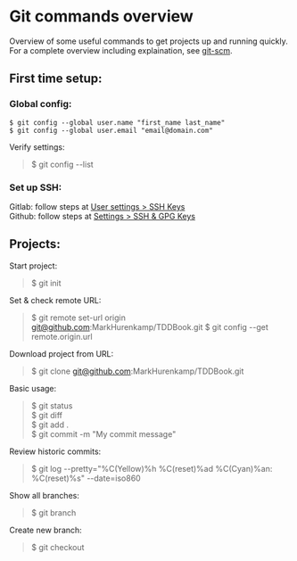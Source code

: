 # Git commands overview

Overview of some useful commands to get projects up and running quickly.<br>
For a complete overview including explaination, see [git-scm](https://git-scm.com/doc).

## First time setup:

### Global config:
```
$ git config --global user.name "first_name last_name"
$ git config --global user.email "email@domain.com"
```
Verify settings:
> $ git config --list

### Set up SSH:
Gitlab: follow steps at [User settings > SSH Keys](https://gitlab.com/-/profile/keys)<br>
Github: follow steps at [Settings > SSH & GPG Keys](https://github.com/settings/keys)

## Projects:

Start project:
> \$ git init

Set & check remote URL:
> \$ git remote set-url origin git@github.com:MarkHurenkamp/TDDBook.git
> \$ git config --get remote.origin.url

Download project from URL:
> \$ git clone git@github.com:MarkHurenkamp/TDDBook.git<br>

Basic usage:
> \$ git status<br>
> \$ git diff<br>
> \$ git add .<br>
> \$ git commit -m "My commit message"<br>

Review historic commits:
> \$ git log --pretty="%C(Yellow)%h %C(reset)%ad %C(Cyan)%an: %C(reset)%s" --date=iso860

Show all branches:
> \$ git branch

Create new branch:
> \$ git checkout 